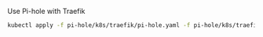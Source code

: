 Use Pi-hole with Traefik
```bash
kubectl apply -f pi-hole/k8s/traefik/pi-hole.yaml -f pi-hole/k8s/traefik/pi-hole-ingress.yaml
```
